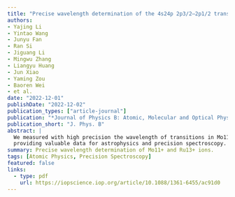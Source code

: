 ```yaml
---
title: "Precise wavelength determination of the 4s24p 2p3/2–2p1/2 transition in Mo11+ and Ru13+ ions"
authors:
- Yajing Li
- Yintao Wang
- Junyu Fan
- Ran Si
- Jiguang Li
- Mingwu Zhang
- Liangyu Huang
- Jun Xiao
- Yaming Zou
- Baoren Wei
- et al.
date: "2022-12-01"
publishDate: "2022-12-02"
publication_types: ["article-journal"]
publication: "*Journal of Physics B: Atomic, Molecular and Optical Physics* 54(23):235001 (2022)"
publication_short: "J. Phys. B"
abstract: |
  We measured with high precision the wavelength of transitions in Mo11+ and Ru13+ ions, 
  providing valuable data for astrophysics and precision spectroscopy.
summary: Precise wavelength determination of Mo11+ and Ru13+ ions.
tags: [Atomic Physics, Precision Spectroscopy]
featured: false
links:
  - type: pdf
    url: https://iopscience.iop.org/article/10.1088/1361-6455/ac91d0
---
```

